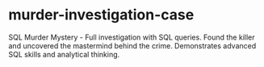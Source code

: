 # murder-investigation-case
SQL Murder Mystery - Full investigation with SQL queries. Found the killer and uncovered the mastermind behind the crime. Demonstrates advanced SQL skills and analytical thinking.
